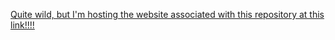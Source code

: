 [Quite wild, but I'm hosting the website associated with this repository at this link!!!!](https://vercel.com/new/alif-11s-projects/success?developer-id=&external-id=&redirect-url=&branch=main&deploymentUrl=music-box-frontend-e2qba7nbz-alif-11s-projects.vercel.app&projectName=music-box-frontend&s=https%3A%2F%2Fgithub.com%2FAlif-11%2FMusic-Box&gitOrgLimit=&hasTrialAvailable=1&totalProjects=1)
